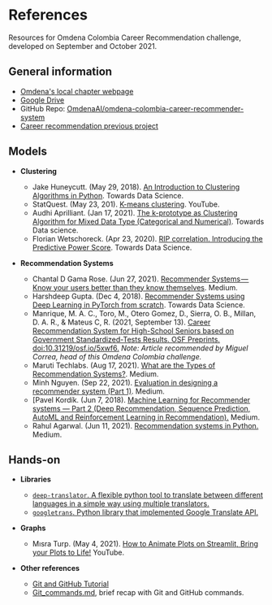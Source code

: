 # References
Resources for Omdena Colombia Career Recommendation challenge, developed on September and October 2021.

## General information
- [Omdena's local chapter webpage](https://omdena.com/omdena-chapter-page-colombia/)  
- [Google Drive](https://drive.google.com/drive/folders/16x4G0wgYCA7p6lj3kqADhbnSde79IxXj)  
- GitHub Repo: [OmdenaAI/omdena-colombia-career-recommender-system](https://github.com/OmdenaAI/omdena-colombia-career-recommender-system)  
- [Career recommendation previous project](https://github.com/cdeafit/ds-squads/tree/main/career-recommendation)  

## Models
- __Clustering__
    - Jake Huneycutt. (May 29, 2018). [An Introduction to Clustering Algorithms in Python](https://towardsdatascience.com/an-introduction-to-clustering-algorithms-in-python-123438574097). Towards Data Science.
    - StatQuest. (May 23, 201). [K-means clustering](https://www.youtube.com/watch?v=4b5d3muPQmA). YouTube.  
    - Audhi Aprilliant. (Jan 17, 2021). [The k-prototype as Clustering Algorithm for Mixed Data Type (Categorical and Numerical)](https://towardsdatascience.com/the-k-prototype-as-clustering-algorithm-for-mixed-data-type-categorical-and-numerical-fe7c50538ebb). Towards Data science.
    - Florian Wetschoreck. (Apr 23, 2020). [RIP correlation. Introducing the Predictive Power Score](https://towardsdatascience.com/rip-correlation-introducing-the-predictive-power-score-3d90808b9598). Towards Data Science.

- __Recommendation Systems__
    - Chantal D Gama Rose. (Jun 27, 2021). [Recommender Systems — Know your users better than they know themselves](https://prianjali98.medium.com/recommender-systems-know-your-users-better-than-they-know-themselves-4568eef3d4ad). Medium.  
    - Harshdeep Gupta. (Dec 4, 2018). [Recommender Systems using Deep Learning in PyTorch from scratch](https://towardsdatascience.com/recommender-systems-using-deep-learning-in-pytorch-from-scratch-f661b8f391d7). Towards Data Science.  
    - Manrique, M. A. C., Toro, M., Otero Gomez, D., Sierra, O. B., Millan, D. A. R., & Mateus C, R. (2021, September 13). [Career Recommendation System for High-School Seniors based on Government Standardized-Tests Results. OSF Preprints. doi:10.31219/osf.io/5xwf6.](https://osf.io/5xwf6/) _Note: Article recommended by Miguel Correa, head of this Omdena Colombia challenge._  
    - Maruti Techlabs. (Aug 17, 2021). [What are the Types of Recommendation Systems?](https://medium.com/mlearning-ai/what-are-the-types-of-recommendation-systems-3487cbafa7c9). Medium.  
    - Minh Nguyen. (Sep 22, 2021). [Evaluation in designing a recommender system (Part 1)](https://mnguyen-mti.medium.com/evaluation-in-designing-a-recommender-system-part-1-6d0eb0734a33). Medium.  
    - [Pavel Kordík. (Jun 7, 2018). [Machine Learning for Recommender systems — Part 2 (Deep Recommendation, Sequence Prediction, AutoML and Reinforcement Learning in Recommendation).](https://medium.com/recombee-blog/machine-learning-for-recommender-systems-part-2-deep-recommendation-sequence-prediction-automl-f134bc79d66b) Medium.
    - Rahul Agarwal. (Jun 11, 2021). [Recommendation systems in Python.](https://rahulaga.medium.com/recommendation-systems-in-python-746d2184341d) Medium.
    
## Hands-on
- __Libraries__
    - [`deep-translator`. A flexible python tool to translate between different languages in a simple way using multiple translators.](https://github.com/nidhaloff/deep-translator)  
    - [`googletrans`. Python library that implemented Google Translate API.](https://pypi.org/project/googletrans/)  

- __Graphs__
    - Mısra Turp. (May 4, 2021). [How to Animate Plots on Streamlit, Bring your Plots to Life!](https://www.youtube.com/watch?v=VZ_tS4F6P2A) YouTube.  

- __Other references__
    - [Git and GitHub Tutorial](https://docs.google.com/document/d/19cgZ5cAXQYsebrzjYrJhuDFR3ohyr9RURs5c69e1v1c/edit)  
    - [Git_commands.md](https://github.com/OmdenaAI/omdena-colombia-career-recommender-system/blob/main/src/references/Git_commands.md), brief recap with Git and GitHub commands.  
